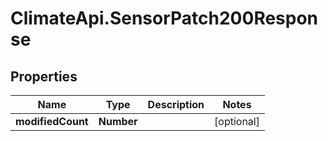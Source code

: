 # ClimateApi.SensorPatch200Response

## Properties

Name | Type | Description | Notes
------------ | ------------- | ------------- | -------------
**modifiedCount** | **Number** |  | [optional] 


